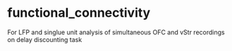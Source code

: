 # functional_connectivity
For LFP and singlue unit analysis of simultaneous OFC and vStr recordings on delay discounting task 
